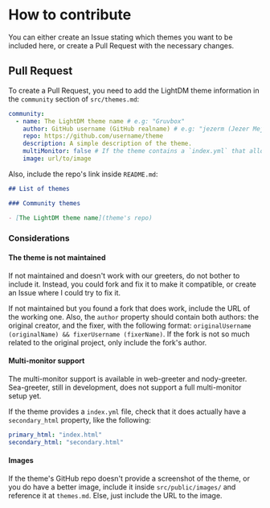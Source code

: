 # How to contribute

You can either create an Issue stating which themes you want to be included
here, or create a Pull Request with the necessary changes.

## Pull Request

To create a Pull Request, you need to add the LightDM theme information in the
`community` section of `src/themes.md`:

```yaml
community:
  - name: The LightDM theme name # e.g: "Gruvbox"
    author: GitHub username (GitHub realname) # e.g: "jezerm (Jezer Mejía)"
    repo: https://github.com/username/theme
    description: A simple description of the theme.
    multiMonitor: false # If the theme contains a `index.yml` that allows multi-monitor support
    image: url/to/image
```

Also, include the repo's link inside `README.md`:

```markdown
## List of themes

### Community themes

- [The LightDM theme name](theme's repo)
```

### Considerations

#### The theme is not maintained

If not maintained and doesn't work with our greeters, do not bother to include
it. Instead, you could fork and fix it to make it compatible, or create an Issue
where I could try to fix it.

If not maintained but you found a fork that does work, include the URL of the
working one. Also, the `author` property should contain both authors: the
original creator, and the fixer, with the following format:
`originalUsername (originalName) && fixerUsername (fixerName)`. If the fork is
not so much related to the original project, only include the fork's author.

#### Multi-monitor support

The multi-monitor support is available in web-greeter and nody-greeter.
Sea-greeter, still in development, does not support a full multi-monitor setup
yet.

If the theme provides a `index.yml` file, check that it does actually have a
`secondary_html` property, like the following:

```yaml
primary_html: "index.html"
secondary_html: "secondary.html"
```

#### Images

If the theme's GitHub repo doesn't provide a screenshot of the theme, or you do
have a better image, include it inside `src/public/images/` and reference it at
`themes.md`. Else, just include the URL to the image.

